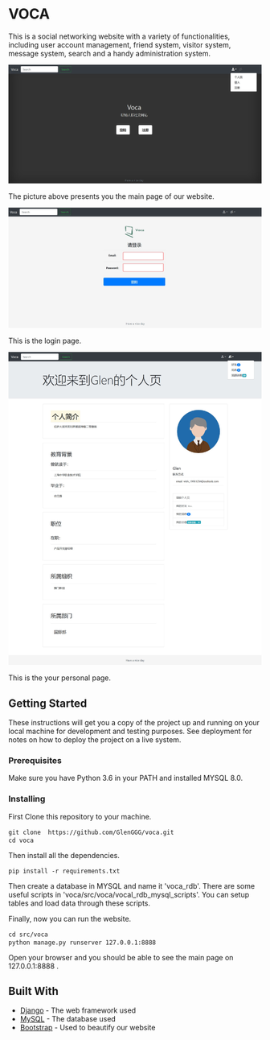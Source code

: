 # VOCA

This is a social networking website with a variety of functionalities, including user account management, friend system, visitor system, message system, search and a handy administration system.

![](README.assets/mainpage-pic.jpg)

The picture above presents you the main page of our website.

![](README.assets/login-page.jpg)

This is the login page.

![](README.assets/personal-page.jpg)

This is the your personal page.

## Getting Started

These instructions will get you a copy of the project up and running on your local machine for development and testing purposes. See deployment for notes on how to deploy the project on a live system.

### Prerequisites

Make sure you have Python 3.6 in your PATH and installed MYSQL 8.0.

### Installing

First Clone this repository to your machine.

```
git clone  https://github.com/GlenGGG/voca.git
cd voca
```

Then install all the dependencies.

```
pip install -r requirements.txt
```

Then create a database in MYSQL and name it 'voca_rdb'. There are some useful scripts in 'voca/src/voca/vocal_rdb_mysql_scripts'. You can setup tables and load data through these scripts. 

Finally, now you can run the website.

```
cd src/voca
python manage.py runserver 127.0.0.1:8888
```

Open your browser and you should be able to see the main page on 127.0.0.1:8888 .

## Built With

* [Django](https://docs.djangoproject.com/en/1.11/) - The web framework used
* [MySQL](https://dev.mysql.com/doc/refman/8.0/en/) - The database used
* [Bootstrap](https://getbootstrap.com/) - Used to beautify our website
